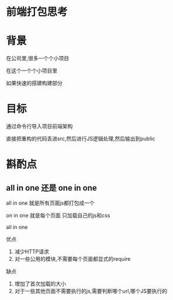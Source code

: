 # 前端打包思考

# 背景 

在公司里,很多一个个小项目

在这个一个个小项目里

如果快速的搭建构建部分

# 目标

通过命令行导入项目前端架构

直接把重构的代码丢进src,然后进行JS逻辑处理,然后输出到public

# 斟酌点

## all in one 还是 one in one

all in one 就是所有页面js都打包成一个

on in one 就是每个页面 只加载自己的js和css

all in one 

优点

1. 减少HTTP请求
2. 对一些公用的模块,不需要每个页面都显式的require

缺点

1. 增加了首次加载的大小
2. 对于一些其他页面不需要执行的js,需要判断哪个url,哪个JS要执行的 